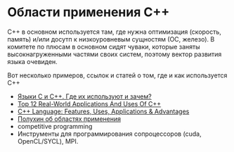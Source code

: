 #  Области применения C++

 С++ в основном используется там, где нужна оптимизация (скорость, память) и/или досутп к низкоуровневым сущностям (ОС, железо). В комитете по плюсам в основном сидят чуваки, которые заняты высокнагруженными частями своих систем, поэтому вектор развития языка очевиден.

Вот несколько примеров, ссылок и статей о том, где и как используется C++
- [Языки C и C++. Где их используют и зачем?](https://medium.com/nuances-of-programming/%D1%8F%D0%B7%D1%8B%D0%BA%D0%B8-c-%D0%B8-c-%D0%B3%D0%B4%D0%B5-%D0%B5%D1%89%D1%91-%D0%B8%D1%85-%D0%B8%D1%81%D0%BF%D0%BE%D0%BB%D1%8C%D0%B7%D1%83%D1%8E%D1%82-%D0%B8-%D0%B7%D0%B0%D1%87%D0%B5%D0%BC-9ff56559d5bf)
- [Top 12 Real-World Applications And Uses Of C++](https://www.softwaretestinghelp.com/cpp-applications/)
- [C++ Language: Features, Uses, Applications & Advantages](https://hackr.io/blog/features-uses-applications-of-c-plus-plus-language)
- [Полухин об областях применения](https://www.youtube.com/watch?v=LZflL44SVVY&ab_channel=C%2B%2BUserGroup)
- competitive programming
- Инструменты для программирования сопроцессоров (cuda, OpenCL/SYCL), MPI.

